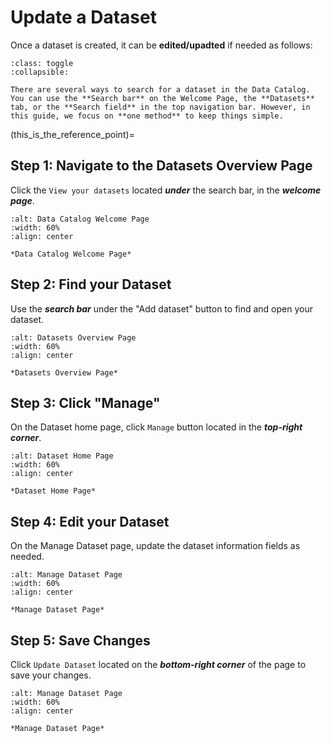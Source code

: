 # Update a Dataset
Once a dataset is created, it can be **edited/upadted** if needed as follows:


```{admonition} Search Options
:class: toggle
:collapsible:

There are several ways to search for a dataset in the Data Catalog. You can use the **Search bar** on the Welcome Page, the **Datasets** tab, or the **Search field** in the top navigation bar. However, in this guide, we focus on **one method** to keep things simple.
```

(this_is_the_reference_point)=
## Step 1: Navigate to the Datasets Overview Page
Click the `View your datasets` located ***under*** the search bar, in the ***welcome page***.


```{figure} ../../../_static/images/homepage_view_all_datasets.png
:alt: Data Catalog Welcome Page
:width: 60%
:align: center

*Data Catalog Welcome Page*

```


## Step 2: Find your Dataset 
Use the ***search bar*** under the "Add dataset" button to find and open your dataset.


```{figure} ../../../_static/images/search_datasets.png
:alt: Datasets Overview Page
:width: 60%
:align: center

*Datasets Overview Page*

```

## Step 3: Click "Manage" 
On the Dataset home page, click `Manage` button located in the ***top-right corner***.


```{figure} ../../../_static/images/manage_button_dataset.png
:alt: Dataset Home Page
:width: 60%
:align: center

*Dataset Home Page*

```


## Step 4: Edit your Dataset
On the Manage Dataset page, update the dataset information fields as needed.

```{figure} ../../../_static/images/manage_dataset_view.png
:alt: Manage Dataset Page
:width: 60%
:align: center

*Manage Dataset Page*

```


## Step 5: Save Changes
Click `Update Dataset` located on the ***bottom-right corner*** of the page to save your changes.

```{figure} ../../../_static/images/update_dataset_button.png
:alt: Manage Dataset Page
:width: 60%
:align: center

*Manage Dataset Page*

```
